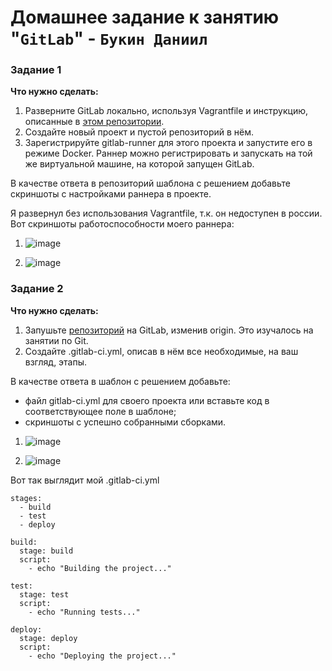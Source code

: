 # Домашнее задание к занятию "`GitLab`" - `Букин Даниил`

### Задание 1
**Что нужно сделать:**

1. Разверните GitLab локально, используя Vagrantfile и инструкцию, описанные в [этом репозитории](https://github.com/netology-code/sdvps-materials/tree/main/gitlab).   
2. Создайте новый проект и пустой репозиторий в нём.
3. Зарегистрируйте gitlab-runner для этого проекта и запустите его в режиме Docker. Раннер можно регистрировать и запускать на той же виртуальной машине, на которой запущен GitLab.

В качестве ответа в репозиторий шаблона с решением добавьте скриншоты с настройками раннера в проекте.

Я развернул без использования Vagrantfile, т.к. он недоступен в россии.
Вот скриншоты работоспособности моего раннера:

1. ![image](https://github.com/Llyffy/Homework/assets/53367937/b459cd1f-5431-48a1-9f63-1436f587cd1e)

2. ![image](https://github.com/Llyffy/Homework/assets/53367937/6aedb76c-b427-46d9-a09e-94f8f385e5c9)

### Задание 2
**Что нужно сделать:**

1. Запушьте [репозиторий](https://github.com/netology-code/sdvps-materials/tree/main/gitlab) на GitLab, изменив origin. Это изучалось на занятии по Git.
2. Создайте .gitlab-ci.yml, описав в нём все необходимые, на ваш взгляд, этапы.

В качестве ответа в шаблон с решением добавьте: 
   
 * файл gitlab-ci.yml для своего проекта или вставьте код в соответствующее поле в шаблоне; 
 * скриншоты с успешно собранными сборками.

1. ![image](https://github.com/Llyffy/Homework/assets/53367937/90e4a86f-c8b6-4d61-88a3-cf1a67733fc9)

2. ![image](https://github.com/Llyffy/Homework/assets/53367937/ee741e05-7c40-4e03-a2bc-385ac74ac95f)

Вот так выглядит мой .gitlab-ci.yml
```
stages:
  - build
  - test
  - deploy

build:
  stage: build
  script:
    - echo "Building the project..."

test:
  stage: test
  script:
    - echo "Running tests..."

deploy:
  stage: deploy
  script:
    - echo "Deploying the project..."

```
